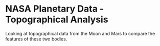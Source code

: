 # NASA Planetary Data - Topographical Analysis

Looking at topographical data from the Moon and Mars to compare the features of these two bodies.
